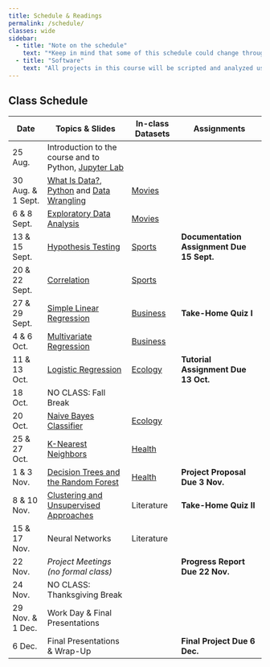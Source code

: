 ```yaml
---
title: Schedule & Readings
permalink: /schedule/
classes: wide
sidebar:
  - title: "Note on the schedule"
    text: "*Keep in mind that some of this schedule could change throughout the semester. However, if anything changes I'll update this page, and I'll be sure to give you plenty of advance notice.*"
  - title: "Software"
    text: "All projects in this course will be scripted and analyzed using Python, an open source programming language and environment. Specifically, we will be using Jupyter Lab as our programming environment. **No previous experience with Python, statistical software packages, or computer programming is required.**"
---
```


## Class Schedule

Date|Topics & Slides|In-class Datasets|Assignments
--|---|---|---
25 Aug.|Introduction to the course and to Python, [Jupyter Lab](/CIS241/jupyter)|
30 Aug. & 1 Sept.|[What Is Data?](/CIS241/slides/whatisdata), [Python](/CIS241/slides/pythonbasics) and [Data Wrangling](/CIS241/slides/wrangling)|[Movies](/CIS241/workshops/2022/08/31/movie-dialogue-1.html)|
6 & 8 Sept.|[Exploratory Data Analysis](/CIS241/slides/eda)|[Movies](/CIS241/workshops/2022/09/07/movie-dialogue-2.html)|
13 & 15 Sept.|[Hypothesis Testing](/CIS241/slides/hypothesis)|[Sports](/CIS241/workshops/2022/09/14/sports-1.html)|**Documentation Assignment Due 15 Sept.**
20 & 22 Sept.|[Correlation](/CIS241/slides/correlation)|[Sports](/CIS241/workshops/2022/09/21/sports-2.html)
27 & 29 Sept.|[Simple Linear Regression](/CIS241/slides/regression)|[Business](/CIS241/workshops/2022/09/28/business-1.html)|**Take-Home Quiz I**
4 & 6 Oct.|[Multivariate Regression](/CIS241/slides/multiple)|[Business](/CIS241/workshops/2022/10/05/business-2.html)
11 & 13 Oct.|[Logistic Regression](/CIS241/slides/logit)|[Ecology](/CIS241/workshops/2022/10/12/ecology-1.html)|**Tutorial Assignment Due 13 Oct.**
18 Oct.|NO CLASS: Fall Break
20 Oct.|[Naive Bayes Classifier](/CIS241/slides/naivebayes)|[Ecology](/CIS241/workshops/2022/10/12/ecology-2.html)|
25 & 27 Oct.|[K-Nearest Neighbors](/CIS241/slides/knn)|[Health](/CIS241/workshops/2022/10/26/health-1.html)|
1 & 3 Nov.|[Decision Trees and the Random Forest](/CIS241/slides/randomforest)|[Health](/CIS241/workshops/2022/11/02/health-2.html)|**Project Proposal Due 3 Nov.**
8 & 10 Nov.|[Clustering and Unsupervised Approaches](/CIS241/slides/clustering)|Literature|**Take-Home Quiz II**
15 & 17 Nov.|Neural Networks|Literature|
22 Nov.|*Project Meetings (no formal class)*||**Progress Report Due 22 Nov.**
24 Nov.|NO CLASS: Thanksgiving Break
29 Nov. & 1 Dec.|Work Day & Final Presentations|
6 Dec.|Final Presentations & Wrap-Up||**Final Project Due 6 Dec.**
